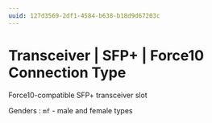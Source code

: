 ```yaml
---
uuid: 127d3569-2df1-4584-b638-b18d9d67203c
---
```

# Transceiver | SFP+ | Force10 Connection Type

Force10-compatible SFP+ transceiver slot

Genders
: `mf` - male and female types
